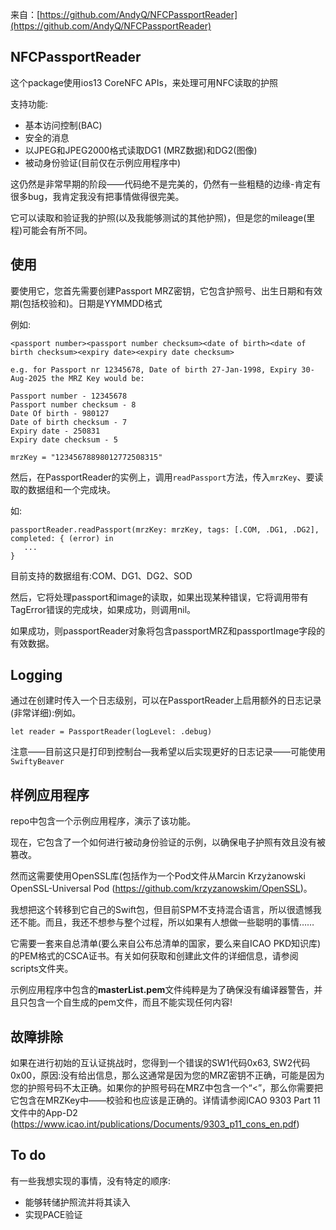 来自：[https://github.com/AndyQ/NFCPassportReader](https://github.com/AndyQ/NFCPassportReader)

## NFCPassportReader

这个package使用ios13 CoreNFC APIs，来处理可用NFC读取的护照

支持功能:

* 基本访问控制(BAC)
* 安全的消息
* 以JPEG和JPEG2000格式读取DG1 (MRZ数据)和DG2(图像)
* 被动身份验证(目前仅在示例应用程序中)



这仍然是非常早期的阶段——代码绝不是完美的，仍然有一些粗糙的边缘-肯定有很多bug，我肯定我没有把事情做得很完美。

它可以读取和验证我的护照(以及我能够测试的其他护照)，但是您的mileage(里程)可能会有所不同。



## 使用

要使用它，您首先需要创建Passport MRZ密钥，它包含护照号、出生日期和有效期(包括校验和)。日期是YYMMDD格式

例如:

```
<passport number><passport number checksum><date of birth><date of birth checksum><expiry date><expiry date checksum>

e.g. for Passport nr 12345678, Date of birth 27-Jan-1998, Expiry 30-Aug-2025 the MRZ Key would be:

Passport number - 12345678
Passport number checksum - 8
Date Of birth - 980127
Date of birth checksum - 7
Expiry date - 250831
Expiry date checksum - 5

mrzKey = "12345678898012772508315"
```



然后，在PassportReader的实例上，调用`readPassport`方法，传入`mrzKey`、要读取的数据组和一个完成块。

如:

```
passportReader.readPassport(mrzKey: mrzKey, tags: [.COM, .DG1, .DG2], completed: { (error) in
   ...
}
```

目前支持的数据组有:COM、DG1、DG2、SOD

然后，它将处理passport和image的读取，如果出现某种错误，它将调用带有TagError错误的完成块，如果成功，则调用nil。

如果成功，则passportReader对象将包含passportMRZ和passportImage字段的有效数据。



## Logging

通过在创建时传入一个日志级别，可以在PassportReader上启用额外的日志记录(非常详细):例如。

```
let reader = PassportReader(logLevel: .debug)
```

注意——目前这只是打印到控制台—我希望以后实现更好的日志记录——可能使用`SwiftyBeaver`



## 样例应用程序

repo中包含一个示例应用程序，演示了该功能。

现在，它包含了一个如何进行被动身份验证的示例，以确保电子护照有效且没有被篡改。



然而这需要使用OpenSSL库(包括作为一个Pod文件从Marcin Krzyżanowski OpenSSL-Universal Pod (https://github.com/krzyzanowskim/OpenSSL)。

我想把这个转移到它自己的Swift包，但目前SPM不支持混合语言，所以很遗憾我还不能。而且，我还不想参与整个过程，所以如果有人想做一些聪明的事情……

它需要一套来自总清单(要么来自公布总清单的国家，要么来自ICAO PKD知识库)的PEM格式的CSCA证书。有关如何获取和创建此文件的详细信息，请参阅scripts文件夹。

示例应用程序中包含的**masterList.pem**文件纯粹是为了确保没有编译器警告，并且只包含一个自生成的pem文件，而且不能实现任何内容!



## 故障排除

如果在进行初始的互认证挑战时，您得到一个错误的SW1代码0x63, SW2代码0x00，原因:没有给出信息，那么这通常是因为您的MRZ密钥不正确，可能是因为您的护照号码不太正确。如果你的护照号码在MRZ中包含一个“<”，那么你需要把它包含在MRZKey中——校验和也应该是正确的。详情请参阅ICAO 9303 Part 11文件中的App-D2 (https://www.icao.int/publications/Documents/9303_p11_cons_en.pdf)



## To do

有一些我想实现的事情，没有特定的顺序:

* 能够转储护照流并将其读入
* 实现PACE验证